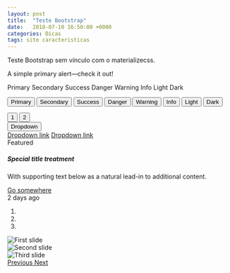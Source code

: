 ```yaml
---
layout: post
title:  "Teste Bootstrap"
date:   2018-07-10 16:50:00 +0000
categories: Dicas
tags: site caracteristicas
---
```


Teste Bootstrap sem vínculo com o materializecss.

<link rel="stylesheet" href="https://stackpath.bootstrapcdn.com/bootstrap/4.1.1/css/bootstrap.min.css" integrity="sha384-WskhaSGFgHYWDcbwN70/dfYBj47jz9qbsMId/iRN3ewGhXQFZCSftd1LZCfmhktB" crossorigin="anonymous">

<!-- Alertas -->
<div class="alert alert-primary" role="alert">
  A simple primary alert—check it out!
</div>

<!-- Badge -->
<span class="badge badge-primary">Primary</span>
<span class="badge badge-secondary">Secondary</span>
<span class="badge badge-success">Success</span>
<span class="badge badge-danger">Danger</span>
<span class="badge badge-warning">Warning</span>
<span class="badge badge-info">Info</span>
<span class="badge badge-light">Light</span>
<span class="badge badge-dark">Dark</span>

<!-- Outline buttons -->
<button type="button" class="btn btn-outline-primary">Primary</button>
<button type="button" class="btn btn-outline-secondary">Secondary</button>
<button type="button" class="btn btn-outline-success">Success</button>
<button type="button" class="btn btn-outline-danger">Danger</button>
<button type="button" class="btn btn-outline-warning">Warning</button>
<button type="button" class="btn btn-outline-info">Info</button>
<button type="button" class="btn btn-outline-light">Light</button>
<button type="button" class="btn btn-outline-dark">Dark</button>


<!-- Button group -->
<div class="btn-group" role="group" aria-label="Button group with nested dropdown">
  <button type="button" class="btn btn-secondary">1</button>
  <button type="button" class="btn btn-secondary">2</button>

  <div class="btn-group" role="group">
    <button id="btnGroupDrop1" type="button" class="btn btn-secondary dropdown-toggle" data-toggle="dropdown" aria-haspopup="true" aria-expanded="false">
      Dropdown
    </button>
    <div class="dropdown-menu" aria-labelledby="btnGroupDrop1">
      <a class="dropdown-item" href="#">Dropdown link</a>
      <a class="dropdown-item" href="#">Dropdown link</a>
    </div>
  </div>
</div>


<!-- Cards -->
<div class="card text-center">
  <div class="card-header">
    Featured
  </div>
  <div class="card-body">
    <h5 class="card-title">Special title treatment</h5>
    <p class="card-text">With supporting text below as a natural lead-in to additional content.</p>
    <a href="#" class="btn btn-primary">Go somewhere</a>
  </div>
  <div class="card-footer text-muted">
    2 days ago
  </div>
</div>


<!-- Carousel -->
<div id="carouselExampleIndicators" class="carousel slide" data-ride="carousel">
  <ol class="carousel-indicators">
    <li data-target="#carouselExampleIndicators" data-slide-to="0" class="active"></li>
    <li data-target="#carouselExampleIndicators" data-slide-to="1"></li>
    <li data-target="#carouselExampleIndicators" data-slide-to="2"></li>
  </ol>
  <div class="carousel-inner">
    <div class="carousel-item active">
      <img class="d-block w-100" src=".../800x400?auto=yes&bg=777&fg=555&text=First slide" alt="First slide">
    </div>
    <div class="carousel-item">
      <img class="d-block w-100" src=".../800x400?auto=yes&bg=666&fg=444&text=Second slide" alt="Second slide">
    </div>
    <div class="carousel-item">
      <img class="d-block w-100" src=".../800x400?auto=yes&bg=555&fg=333&text=Third slide" alt="Third slide">
    </div>
  </div>
  <a class="carousel-control-prev" href="#carouselExampleIndicators" role="button" data-slide="prev">
    <span class="carousel-control-prev-icon" aria-hidden="true"></span>
    <span class="sr-only">Previous</span>
  </a>
  <a class="carousel-control-next" href="#carouselExampleIndicators" role="button" data-slide="next">
    <span class="carousel-control-next-icon" aria-hidden="true"></span>
    <span class="sr-only">Next</span>
  </a>
</div>


